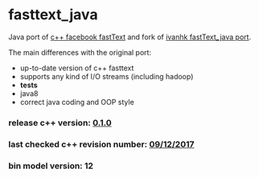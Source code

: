 # fasttext_java
Java port of [c++ facebook fastText](https://github.com/facebookresearch/fastText) 
and fork of [ivanhk fastText_java port](https://github.com/ivanhk/fastText_java).

The main differences with the original port:
* up-to-date version of c++ fasttext
* supports any kind of I/O streams (including hadoop)
* __tests__
* java8
* correct java coding and OOP style

### release c++ version: [0.1.0](https://github.com/facebookresearch/fastText/releases/tag/v0.1.0)
### last checked c++ revision number: [09/12/2017](https://github.com/facebookresearch/fastText/commit/b928c9f01d02fcf2f115f06ee7a2c02d5c6a0ca2)
### bin model version: 12